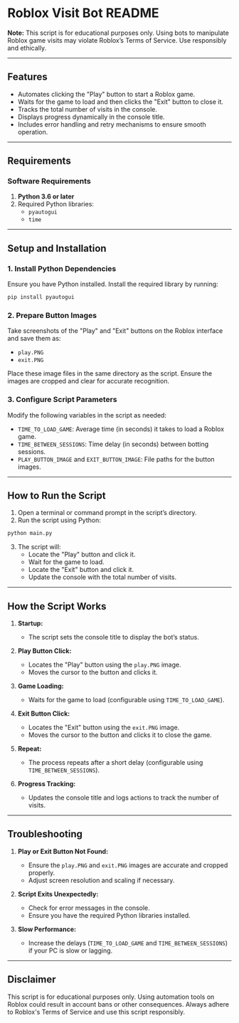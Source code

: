 # Roblox Visit Bot README


**Note:** This script is for educational purposes only. Using bots to manipulate Roblox game visits may violate Roblox’s Terms of Service. Use responsibly and ethically.

---

## **Features**
- Automates clicking the "Play" button to start a Roblox game.
- Waits for the game to load and then clicks the "Exit" button to close it.
- Tracks the total number of visits in the console.
- Displays progress dynamically in the console title.
- Includes error handling and retry mechanisms to ensure smooth operation.

---

## **Requirements**
### **Software Requirements**
1. **Python 3.6 or later**
2. Required Python libraries:
   - `pyautogui`
   - `time`

---

## **Setup and Installation**

### 1. Install Python Dependencies
Ensure you have Python installed. Install the required library by running:
```bash
pip install pyautogui
```

### 2. Prepare Button Images
Take screenshots of the "Play" and "Exit" buttons on the Roblox interface and save them as:
- `play.PNG`
- `exit.PNG`

Place these image files in the same directory as the script. Ensure the images are cropped and clear for accurate recognition.

### 3. Configure Script Parameters
Modify the following variables in the script as needed:
- `TIME_TO_LOAD_GAME`: Average time (in seconds) it takes to load a Roblox game.
- `TIME_BETWEEN_SESSIONS`: Time delay (in seconds) between botting sessions.
- `PLAY_BUTTON_IMAGE` and `EXIT_BUTTON_IMAGE`: File paths for the button images.

---

## **How to Run the Script**
1. Open a terminal or command prompt in the script’s directory.
2. Run the script using Python:
```bash
python main.py
```
3. The script will:
   - Locate the "Play" button and click it.
   - Wait for the game to load.
   - Locate the "Exit" button and click it.
   - Update the console with the total number of visits.

---

## **How the Script Works**
1. **Startup:**
   - The script sets the console title to display the bot’s status.

2. **Play Button Click:**
   - Locates the "Play" button using the `play.PNG` image.
   - Moves the cursor to the button and clicks it.

3. **Game Loading:**
   - Waits for the game to load (configurable using `TIME_TO_LOAD_GAME`).

4. **Exit Button Click:**
   - Locates the "Exit" button using the `exit.PNG` image.
   - Moves the cursor to the button and clicks it to close the game.

5. **Repeat:**
   - The process repeats after a short delay (configurable using `TIME_BETWEEN_SESSIONS`).

6. **Progress Tracking:**
   - Updates the console title and logs actions to track the number of visits.

---

## **Troubleshooting**
1. **Play or Exit Button Not Found:**
   - Ensure the `play.PNG` and `exit.PNG` images are accurate and cropped properly.
   - Adjust screen resolution and scaling if necessary.

2. **Script Exits Unexpectedly:**
   - Check for error messages in the console.
   - Ensure you have the required Python libraries installed.

3. **Slow Performance:**
   - Increase the delays (`TIME_TO_LOAD_GAME` and `TIME_BETWEEN_SESSIONS`) if your PC is slow or lagging.

---

## **Disclaimer**
This script is for educational purposes only. Using automation tools on Roblox could result in account bans or other consequences. Always adhere to Roblox's Terms of Service and use this script responsibly.
